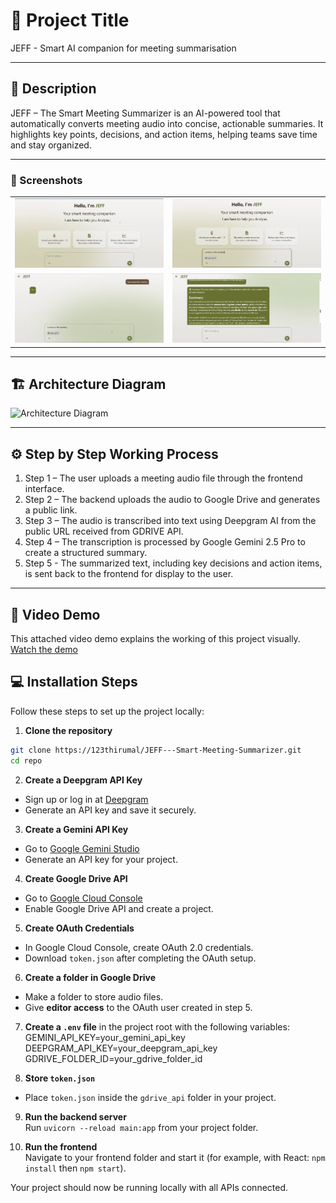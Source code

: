 # 🚀 Project Title
JEFF - Smart AI companion for meeting summarisation

---

## 📝 Description
JEFF – The Smart Meeting Summarizer is an AI-powered tool that automatically converts meeting audio into concise, actionable summaries. It highlights key points, decisions, and action items, helping teams save time and stay organized.

---

### 📸 Screenshots

<table>
  <tr>
    <td><img src="presentation/screenshots/1.png" width="400"/></td>
    <td><img src="presentation/screenshots/2.png" width="400"/></td>
  </tr>
  <tr>
    <td><img src="presentation/screenshots/3.png" width="400"/></td>
    <td><img src="presentation/screenshots/4.png" width="400"/></td>
  </tr>
</table>

---

## 🏗️  Architecture Diagram
![Architecture Diagram](presentaion/arch/arch.png)

---

## ⚙️ Step by Step Working Process
1. Step 1 – The user uploads a meeting audio file through the frontend interface.
2. Step 2 – The backend uploads the audio to Google Drive and generates a public link.
3. Step 3 – The audio is transcribed into text using Deepgram AI from the public URL received from GDRIVE API.
4. Step 4 – The transcription is processed by Google Gemini 2.5 Pro to create a structured summary.
5. Step 5 - The summarized text, including key decisions and action items, is sent back to the frontend for display to the user.

---

## 🎥 Video Demo

This attached video demo explains the working of this project visually.
[Watch the demo](https://drive.google.com/file/d/1ePh13xMkC-mDhJyuTO4sOi4yJEfMeOPL/view?usp=sharing)

## 💻 Installation Steps

Follow these steps to set up the project locally:

1. **Clone the repository**  
```bash
git clone https://123thirumal/JEFF---Smart-Meeting-Summarizer.git
cd repo
```
2. **Create a Deepgram API Key**  
- Sign up or log in at [Deepgram](https://deepgram.com/)  
- Generate an API key and save it securely.

3. **Create a Gemini API Key**  
- Go to [Google Gemini Studio](https://studio.google.com/)  
- Generate an API key for your project.

4. **Create Google Drive API**  
- Go to [Google Cloud Console](https://console.cloud.google.com/)  
- Enable Google Drive API and create a project.

5. **Create OAuth Credentials**  
- In Google Cloud Console, create OAuth 2.0 credentials.  
- Download `token.json` after completing the OAuth setup.

6. **Create a folder in Google Drive**  
- Make a folder to store audio files.  
- Give **editor access** to the OAuth user created in step 5.

7. **Create a `.env` file** in the project root with the following variables:  
GEMINI_API_KEY=your_gemini_api_key  
DEEPGRAM_API_KEY=your_deepgram_api_key  
GDRIVE_FOLDER_ID=your_gdrive_folder_id

8. **Store `token.json`**  
- Place `token.json` inside the `gdrive_api` folder in your project.

9. **Run the backend server**  
Run `uvicorn --reload main:app` from your project folder.

10. **Run the frontend**  
Navigate to your frontend folder and start it (for example, with React: `npm install` then `npm start`).

Your project should now be running locally with all APIs connected.

